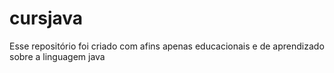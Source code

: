 # cursjava
Esse repositório  foi criado com afins apenas educacionais e de aprendizado sobre a linguagem java
